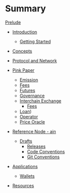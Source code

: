 # Summary

[Prelude](./prelude.md)

- [Introduction]()
    - [Getting Started]()

- [Concepts](./concepts.md)

- [Protocol and Network](./proto.md)
- [Pink Paper](./pinkpaper/README.md)
    - [Emission](./pinkpaper/emission/README.md)
    - [Fees](./pinkpaper/fees/README.md)
    - [Futures](./pinkpaper/futures/README.md)
    - [Governance](./pinkpaper/governance/README.md)
    - [Interchain Exchange](./pinkpaper/interchain-exchange/README.md)
        - [Fees](./pinkpaper/interchain-exchange/fees.md)
    - [Loan](./pinkpaper/loan/README.md))
    - [Operator](./pinkpaper/operator/README.md)
    - [Price Oracle](./pinkpaper/price-oracle/README.md)

- [Reference Node - ain](./ain.md)
    - [Drafts]()
        - [Releases](./drafts/releases.md)
        - [Code Conventions]()
        - [Git Conventions]()

- [Applications]()
    - [Wallets]()

- [Resources]()
